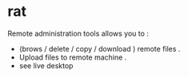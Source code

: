 # rat

Remote administration tools allows you to : 


* (brows / delete / copy / download ) remote files .
* Upload files to remote machine . 
* see live desktop 
